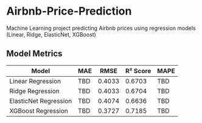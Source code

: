 # Airbnb-Price-Prediction
Machine Learning project predicting Airbnb prices using regression models (Linear, Ridge, ElasticNet, XGBoost)

## Model Metrics

| Model                | MAE  | RMSE   | R² Score | MAPE |
|----------------------|------|--------|----------|------|
| Linear Regression    | TBD  | 0.4033 | 0.6703   | TBD  |
| Ridge Regression     | TBD  | 0.4033 | 0.6704   | TBD  |
| ElasticNet Regression| TBD  | 0.4074 | 0.6636   | TBD  |
| XGBoost Regression   | TBD  | 0.3727 | 0.7185   | TBD  |